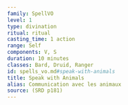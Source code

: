 ```yaml
---
family: SpellVO
level: 1
type: divination
ritual: ritual
casting_time: 1 action
range: Self
components: V, S
duration: 10 minutes
classes: Bard, Druid, Ranger
id: spells_vo.md#speak-with-animals
title: Speak with Animals
alias: Communication avec les animaux
source: (SRD p181)
---
```


